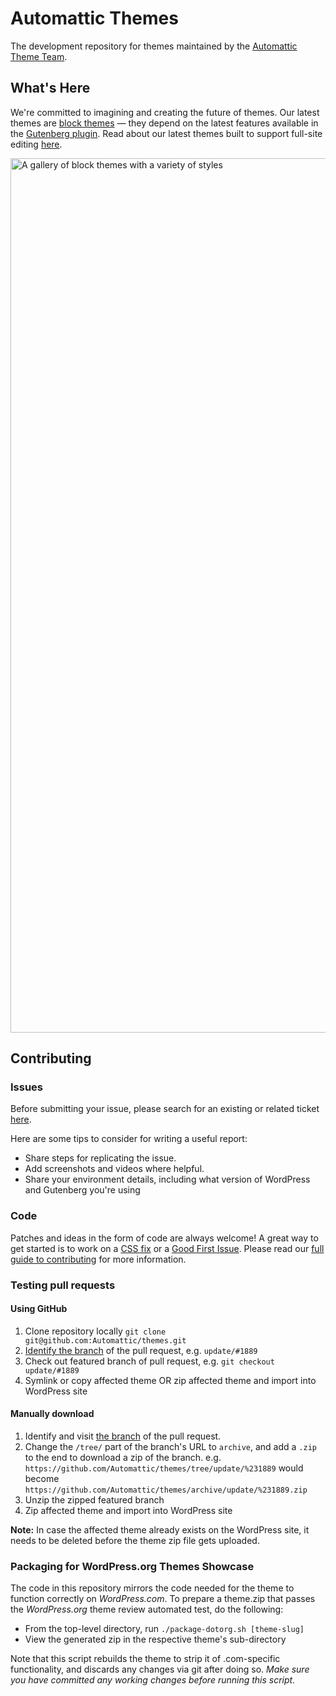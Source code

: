 # Automattic Themes

The development repository for themes maintained by the [Automattic Theme Team](https://themeshaper.com/about/). 

## What's Here

We're committed to imagining and creating the future of themes. Our latest themes are [block themes](https://developer.wordpress.org/block-editor/how-to-guides/themes/block-theme-overview/) — they depend on the latest features available in the [Gutenberg plugin](https://wordpress.org/plugins/gutenberg/). Read about our latest themes built to support full-site editing [here](https://wordpress.com/blog/2022/03/09/customize-your-entire-site-with-new-block-themes/).

<img width="1399" alt="A gallery of block themes with a variety of styles" src="https://user-images.githubusercontent.com/5375500/159330814-8f8883f3-1cd4-44a6-a404-05c8f800ac93.png">

## Contributing

### Issues

Before submitting your issue, please search for an existing or related ticket [here](https://github.com/Automattic/themes/search).

Here are some tips to consider for writing a useful report:

* Share steps for replicating the issue. 
* Add screenshots and videos where helpful.
* Share your environment details, including what version of WordPress and Gutenberg you're using

### Code

Patches and ideas in the form of code are always welcome! A great way to get started is to work on a [CSS fix](https://github.com/Automattic/themes/blob/trunk/CONTRIBUTING.md#contributing-css) or a [Good First Issue](https://github.com/Automattic/themes/issues?q=is%3Aissue+is%3Aopen+label%3A%22good+first+issue%22). Please read our [full guide to contributing](https://github.com/Automattic/themes/blob/trunk/CONTRIBUTING.md) for more information.

### Testing pull requests

#### Using GitHub

1. Clone repository locally `git clone git@github.com:Automattic/themes.git`
2. [Identify the branch](https://cloudup.com/cAy1j0D8tvH) of the pull request, e.g. `update/#1889`
3. Check out featured branch of pull request, e.g. `git checkout update/#1889`
4. Symlink or copy affected theme OR zip affected theme and import into WordPress site

#### Manually download

1. Identify and visit [the branch](https://cloudup.com/cAy1j0D8tvH) of the pull request.
2. Change the `/tree/` part of the branch's URL to `archive`, and add a `.zip` to the end to download a zip of the branch. e.g. `https://github.com/Automattic/themes/tree/update/%231889` would become `https://github.com/Automattic/themes/archive/update/%231889.zip`
3. Unzip the zipped featured branch
4. Zip affected theme and import into WordPress site

**Note:** In case the affected theme already exists on the WordPress site, it needs to be deleted before the theme zip file gets uploaded.

### Packaging for WordPress.org Themes Showcase

The code in this repository mirrors the code needed for the theme to function correctly on _WordPress.com_. To prepare a theme.zip that passes the _WordPress.org_ theme review automated test, do the following:

- From the top-level directory, run `./package-dotorg.sh [theme-slug]`
- View the generated zip in the respective theme's sub-directory

Note that this script rebuilds the theme to strip it of .com-specific functionality, and discards any changes via git after doing so. _Make sure you have committed any working changes before running this script._
